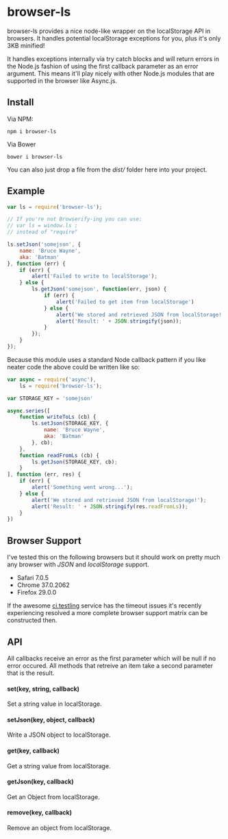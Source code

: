 browser-ls
=======

browser-ls provides a nice node-like wrapper on the localStorage API in browsers. It 
handles potential localStorage exceptions for you, plus 
it's only 3KB minified!

It handles exceptions internally via try catch blocks and will return errors in 
the Node.js fashion of using the first callback parameter as an error argument.
This means it'll play nicely with other Node.js modules that are supported in 
the browser like Async.js.

## Install 

Via NPM: 

```
npm i browser-ls
```

Via Bower

```
bower i browser-ls
```

You can also just drop a file from the _dist/_ folder here into your project.


## Example


```javascript
var ls = require('browser-ls');

// If you're not Browserify-ing you can use:
// var ls = window.ls ;
// instead of "require"

ls.setJson('somejson', {
	name: 'Bruce Wayne',
	aka: 'Batman'
}, function (err) {
	if (err) {
		alert('Failed to write to localStorage');
	} else {
		ls.getJson('somejson', function(err, json) {
			if (err) {
				alert('Failed to get item from localStorage')
			} else {
				alert('We stored and retrieved JSON from localStorage!');
				alert('Result: ' + JSON.stringify(json));
			}
		});
	}
});

```

Because this module uses a standard Node callback pattern if you like neater 
code the above could be written like so:

```javascript
var async = require('async'),
	ls = require('browser-ls');

var STORAGE_KEY = 'somejson'

async.series([
	function writeToLs (cb) {
		ls.setJson(STORAGE_KEY, {
			name: 'Bruce Wayne',
			aka: 'Batman'
		}, cb);
	}, 
	function readFromLs (cb) {
		ls.getJson(STORAGE_KEY, cb);
	}
], function (err, res) {
	if (err) {
		alert('Something went wrong...');
	} else {
		alert('We stored and retrieved JSON from localStorage!');
		alert('Result: ' + JSON.stringify(res.readFromLs));
	}
})
```

## Browser Support
I've tested this on the following browsers but it should work on pretty much 
any browser with _JSON_ and _localStorage_ support. 

* Safari 7.0.5
* Chrome 37.0.2062
* Firefox 29.0.0

If the awesome
[ci.testling](https://ci.testling.com/) service has the timeout issues it's 
recently experiencing resolved a more complete browser support matrix can be 
constructed then.


## API
All callbacks receive an error as the first parameter which will be null if no 
error occured. All methods that retreive an item take a second parameter that 
is the result.

#### set(key, string, callback)
Set a string value in localStorage.

#### setJson(key, object, callback)
Write a JSON object to localStorage.

#### get(key, callback)
Get a string value from localStorage.

#### getJson(key, callback)
Get an Object from localStorage.

#### remove(key, callback)
Remove an object from localStorage.

